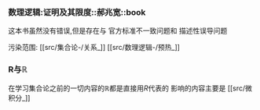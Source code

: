




### 数理逻辑:证明及其限度::郝兆宽::book
这本书虽然没有错误,但是存在与 官方标准不一致问题和 描述性误导问题

污染范围:
	[[src/集合论-/关系_]]
	[[src/数理逻辑-/预热_]]

### R与$\mathbb{R}$
在学习集合论之前的一切内容的$\mathbb{R}$都是直接用$R$代表的
影响的内容主要是 [[src/微积分_]]

